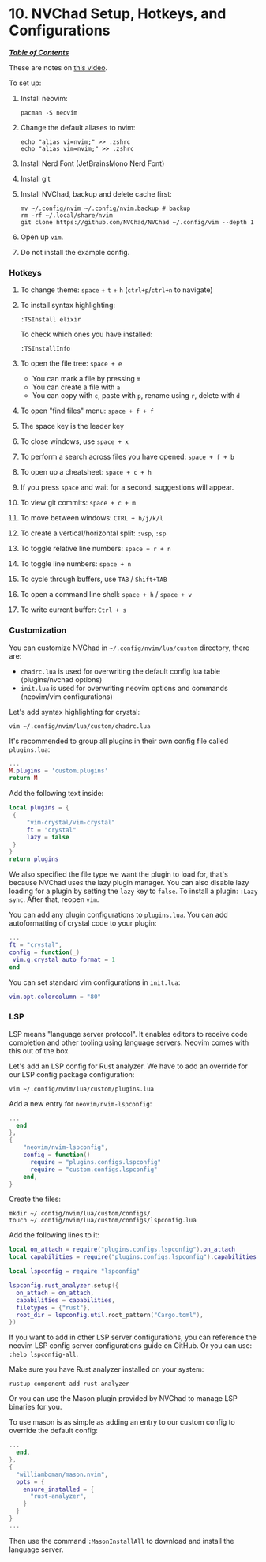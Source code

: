 # 10. NVChad Setup, Hotkeys, and Configurations

[***Table of Contents***](./ToC.md)

These are notes on [this video](https://youtu.be/Mtgo-nP_r8Y).

To set up:

1. Install neovim:

   ```
   pacman -S neovim
   ```

1. Change the default aliases to nvim:

   ```
   echo "alias vi=nvim;" >> .zshrc
   echo "alias vim=nvim;" >> .zshrc
   ```

1. Install Nerd Font (JetBrainsMono Nerd Font)
1. Install git
1. Install NVChad, backup and delete cache first:

   ```
   mv ~/.config/nvim ~/.config/nvim.backup # backup
   rm -rf ~/.local/share/nvim
   git clone https://github.com/NVChad/NVChad ~/.config/vim --depth 1
   ```

1. Open up `vim`.
1. Do not install the example config.

### Hotkeys

1. To change theme: `space` + `t` + `h` (`ctrl+p`/`ctrl+n` to navigate)
1. To install syntax highlighting:
    
   ```
   :TSInstall elixir
   ```

   To check which ones you have installed:

   ```
   :TSInstallInfo
   ```

1. To open the file tree: `space + e`

   - You can mark a file by pressing `m`
   - You can create a file with `a`
   - You can copy with `c`, paste with `p`, rename using `r`, delete with `d`

1. To open "find files" menu: `space + f + f`

1. The space key is the leader key

1. To close windows, use `space + x`

1. To perform a search across files you have opened: `space + f + b`

1. To open up a cheatsheet: `space + c + h`

1. If you press `space` and wait for a second, suggestions will appear.

1. To view git commits: `space + c + m`

1. To move between windows: `CTRL + h/j/k/l`

1. To create a vertical/horizontal split: `:vsp`, `:sp`

1. To toggle relative line numbers: `space + r + n`

1. To toggle line numbers: `space + n`

1. To cycle through buffers, use `TAB` / `Shift+TAB`

1. To open a command line shell: `space + h` / `space + v`

1. To write current buffer: `Ctrl + s`

### Customization

You can customize NVChad in `~/.config/nvim/lua/custom` directory, there are:

- `chadrc.lua` is used for overwriting the default config lua table
  (plugins/nvchad options)
- `init.lua` is used for overwriting neovim options and commands (neovim/vim
  configurations)

Let's add syntax highlighting for crystal:

```
vim ~/.config/nvim/lua/custom/chadrc.lua
```

It's recommended to group all plugins in their own config file called
`plugins.lua`:

```lua
...
M.plugins = 'custom.plugins'
return M
```

Add the following text inside:

```lua
local plugins = {
 {
     "vim-crystal/vim-crystal"
     ft = "crystal"
     lazy = false
 }
}
return plugins
```

We also specified the file type we want the plugin to load for, that's because
NVChad uses the lazy plugin manager. You can also disable lazy loading for a
plugin by setting the `lazy` key to `false`. To install a plugin: `:Lazy sync`.
After that, reopen `vim`.

You can add any plugin configurations to `plugins.lua`. You can add
autoformatting of crystal code to your plugin:

```lua
...
ft = "crystal",
config = function(_)
 vim.g.crystal_auto_format = 1
end
```

You can set standard vim configurations in `init.lua`:

```lua
vim.opt.colorcolumn = "80"
```

### LSP

LSP means "language server protocol". It enables editors to receive code
completion and other tooling using language servers. Neovim comes with this out
of the box. 

Let's add an LSP config for Rust analyzer. We have to add an override for our
LSP config package configuration:

```
vim ~/.config/nvim/lua/custom/plugins.lua
```

Add a new entry for `neovim/nvim-lspconfig`:

```lua
...
  end
},
{
    "neovim/nvim-lspconfig",
    config = function()
      require = "plugins.configs.lspconfig"
      require = "custom.configs.lspconfig"
    end,
}
```

Create the files:

```
mkdir ~/.config/nvim/lua/custom/configs/
touch ~/.config/nvim/lua/custom/configs/lspconfig.lua
```

Add the following lines to it:

```lua
local on_attach = require("plugins.configs.lspconfig").on_attach
local capabilities = require("plugins.configs.lspconfig").capabilities

local lspconfig = require "lspconfig"

lspconfig.rust_analyzer.setup({
  on_attach = on_attach,
  capabilities = capabilities,
  filetypes = {"rust"},
  root_dir = lspconfig.util.root_pattern("Cargo.toml"),
})
```

If you want to add in other LSP server configurations, you can reference the
neovim LSP config server configurations guide on GitHub. Or you can use: `:help
lspconfig-all`.

Make sure you have Rust analyzer installed on your system:

```
rustup component add rust-analyzer
```

Or you can use the Mason plugin provided by NVChad to manage LSP binaries for
you. 

To use mason is as simple as adding an entry to our custom config to override
the default config:

```lua
...
  end,
},
{
  "williamboman/mason.nvim",
  opts = {
    ensure_installed = {
      "rust-analyzer",
    }
  }
}
...
```

Then use the command `:MasonInstallAll` to download and install the language
server.
